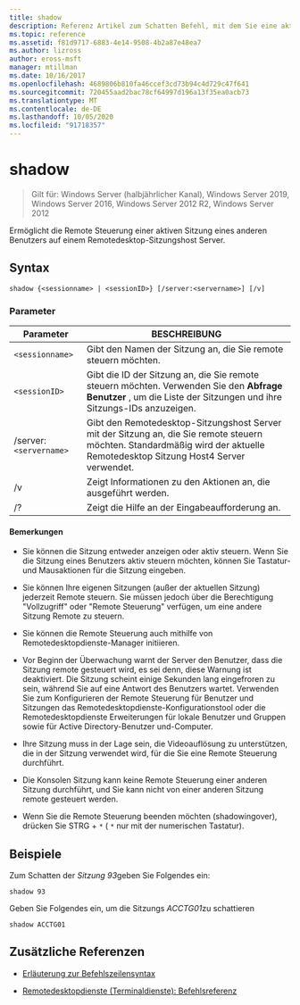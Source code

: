 ```yaml
---
title: shadow
description: Referenz Artikel zum Schatten Befehl, mit dem Sie eine aktive Sitzung eines anderen Benutzers auf einem Remotedesktop-Sitzungshost Server remote steuern können.
ms.topic: reference
ms.assetid: f81d9717-6883-4e14-9508-4b2a87e48ea7
ms.author: lizross
author: eross-msft
manager: mtillman
ms.date: 10/16/2017
ms.openlocfilehash: 4689806b810fa46ccef3cd73b94c4d729c47f641
ms.sourcegitcommit: 720455aad2bac78cf64997d196a13f35ea0acb73
ms.translationtype: MT
ms.contentlocale: de-DE
ms.lasthandoff: 10/05/2020
ms.locfileid: "91718357"
---
```

# <a name="shadow"></a>shadow

> Gilt für: Windows Server (halbjährlicher Kanal), Windows Server 2019, Windows Server 2016, Windows Server 2012 R2, Windows Server 2012

Ermöglicht die Remote Steuerung einer aktiven Sitzung eines anderen Benutzers auf einem Remotedesktop-Sitzungshost Server.

## <a name="syntax"></a>Syntax

```
shadow {<sessionname> | <sessionID>} [/server:<servername>] [/v]
```

### <a name="parameters"></a>Parameter

| Parameter | BESCHREIBUNG |
|--|--|
| `<sessionname>` | Gibt den Namen der Sitzung an, die Sie remote steuern möchten. |
| `<sessionID>` | Gibt die ID der Sitzung an, die Sie remote steuern möchten. Verwenden Sie den **Abfrage Benutzer** , um die Liste der Sitzungen und ihre Sitzungs-IDs anzuzeigen. |
| /server:`<servername>` | Gibt den Remotedesktop-Sitzungshost Server mit der Sitzung an, die Sie remote steuern möchten. Standardmäßig wird der aktuelle Remotedesktop Sitzung Host4 Server verwendet. |
| /v | Zeigt Informationen zu den Aktionen an, die ausgeführt werden. |
| /? | Zeigt die Hilfe an der Eingabeaufforderung an. |

#### <a name="remarks"></a>Bemerkungen

- Sie können die Sitzung entweder anzeigen oder aktiv steuern. Wenn Sie die Sitzung eines Benutzers aktiv steuern möchten, können Sie Tastatur-und Mausaktionen für die Sitzung eingeben.

- Sie können Ihre eigenen Sitzungen (außer der aktuellen Sitzung) jederzeit Remote steuern. Sie müssen jedoch über die Berechtigung "Vollzugriff" oder "Remote Steuerung" verfügen, um eine andere Sitzung Remote zu steuern.

- Sie können die Remote Steuerung auch mithilfe von Remotedesktopdienste-Manager initiieren.

- Vor Beginn der Überwachung warnt der Server den Benutzer, dass die Sitzung remote gesteuert wird, es sei denn, diese Warnung ist deaktiviert. Die Sitzung scheint einige Sekunden lang eingefroren zu sein, während Sie auf eine Antwort des Benutzers wartet. Verwenden Sie zum Konfigurieren der Remote Steuerung für Benutzer und Sitzungen das Remotedesktopdienste-Konfigurationstool oder die Remotedesktopdienste Erweiterungen für lokale Benutzer und Gruppen sowie für Active Directory-Benutzer und-Computer.

- Ihre Sitzung muss in der Lage sein, die Videoauflösung zu unterstützen, die in der Sitzung verwendet wird, für die Sie eine Remote Steuerung durchführt.

- Die Konsolen Sitzung kann keine Remote Steuerung einer anderen Sitzung durchführt, und Sie kann nicht von einer anderen Sitzung remote gesteuert werden.

- Wenn Sie die Remote Steuerung beenden möchten (shadowingover), drücken Sie STRG + `*` ( `*` nur mit der numerischen Tastatur).

## <a name="examples"></a>Beispiele

Zum Schatten der *Sitzung 93*geben Sie Folgendes ein:

```
shadow 93
```

Geben Sie Folgendes ein, um die Sitzungs *ACCTG01*zu schattieren

```
shadow ACCTG01
```

## <a name="additional-references"></a>Zusätzliche Referenzen

- [Erläuterung zur Befehlszeilensyntax](command-line-syntax-key.md)

- [Remotedesktopdienste (Terminaldienste): Befehlsreferenz](remote-desktop-services-terminal-services-command-reference.md)

